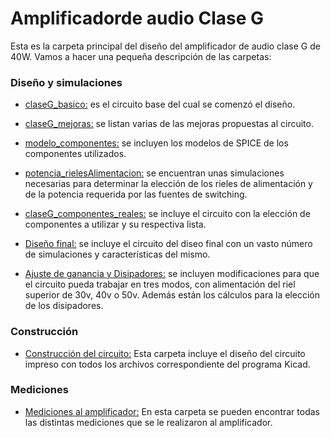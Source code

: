 # Amplificadorde audio Clase G

Esta es la carpeta principal del diseño del amplificador de audio clase G de 40W. Vamos a hacer una pequeña descripción de las carpetas:

### Diseño y simulaciones

- [claseG_basico:](https://github.com/tobias-liaudat/ClassG_amp/tree/master/Amplificador/claseG_basico) es el circuito base del cual se comenzó el diseño.

- [claseG_mejoras:](https://github.com/tobias-liaudat/ClassG_amp/tree/master/Amplificador/claseG_mejoras) se listan varias de las mejoras propuestas al circuito.

- [modelo_componentes:](https://github.com/tobias-liaudat/ClassG_amp/tree/master/Amplificador/modelo_componentes) se incluyen los modelos de SPICE de los componentes utilizados.

- [potencia_rielesAlimentacion:](https://github.com/tobias-liaudat/ClassG_amp/tree/master/Amplificador/potencia_rielesAlimentacion) se encuentran unas simulaciones necesarias para determinar la elección de los rieles de alimentación y de la potencia requerida por las fuentes de switching.

- [claseG_componentes_reales:](https://github.com/tobias-liaudat/ClassG_amp/tree/master/Amplificador/claseG_componentes_reales) se incluye el circuito con la elección de componentes a utilizar y su respectiva lista.

- [Diseño final:](https://github.com/tobias-liaudat/ClassG_amp/tree/master/Amplificador/Dise%C3%B1o%20final) se incluye el circuito del diseo final con un vasto número de simulaciones y características del mismo.

- [Ajuste de ganancia y Disipadores:](https://github.com/tobias-liaudat/ClassG_amp/tree/master/Amplificador/Ajustes_ganancia_alimentacion) se incluyen modificaciones para que el circuito pueda trabajar en tres modos, con alimentación del riel superior de 30v, 40v o 50v. Además están los cálculos para la elección de los disipadores.


### Construcción

- [Construcción del circuito:](https://github.com/tobias-liaudat/ClassG_amp/tree/master/Amplificador/construccion) Esta carpeta incluye el diseño del circuito impreso con todos los archivos correspondiente del programa Kicad.

### Mediciones

- [Mediciones al amplificador:](https://github.com/tobias-liaudat/ClassG_amp/tree/master/Amplificador/Mediciones) En esta carpeta se pueden encontrar todas las distintas mediciones que se le realizaron al amplificador.

